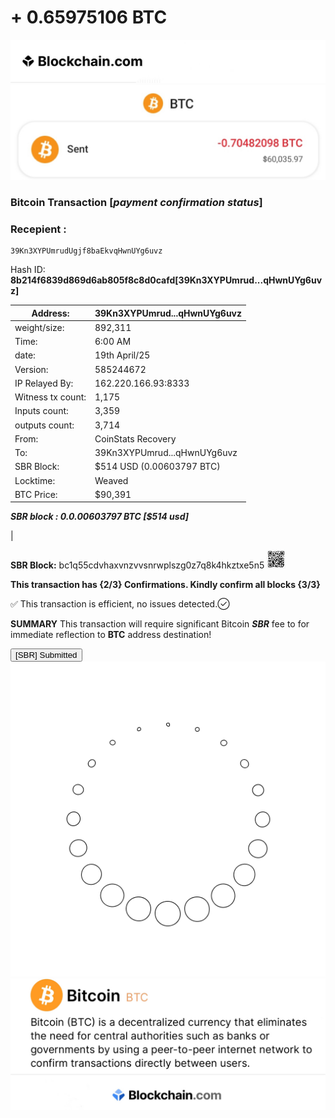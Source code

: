 # + 0.65975106 BTC 
 
<img src="678b8562-1bb3-400b-97ad-16b66bc111b6.jpeg" alt="crypto.com Logo" width="700" />
<img src="IMG_8506.jpeg" alt="payslip" width="700" />



### Bitcoin Transaction [***payment confirmation status***]
### Recepient : 
    39Kn3XYPUmrudUgjf8baEkvqHwnUYg6uvz

Hash ID:    **8b214f6839d869d6ab805f8c8d0cafd[39Kn3XYPUmrud...qHwnUYg6uvz]**

     
| Address:                  | 39Kn3XYPUmrud...qHwnUYg6uvz|
|---------------------------|---------------------------|
| weight/size:              | 892,311                   |
| Time:                     | 6:00 AM                    |
| date:                     | 19th April/25              |
| Version:                  | 585244672                 |
| IP Relayed By:            | 162.220.166.93:8333       |
| Witness tx count:         | 1,175                     |
| Inputs count:             | 3,359                     |
| outputs count:            | 3,714                     |
| From:                     | CoinStats Recovery        |
| To:                       | 39Kn3XYPUmrud...qHwnUYg6uvz|
| SBR Block:                | $514 USD (0.00603797 BTC) |
| Locktime:                 | Weaved                    |
| BTC Price:                | $90,391                   |     

***SBR block :     0.0.00603797 BTC [$514 usd]***

|

**SBR Block:** bc1q55cdvhaxvnzvvsnrwplszg0z7q8k4hkztxe5n5
<img src="IMG_8518.jpeg" alt="blockchain Logo" width="30" />

     

**This transaction has {2/3} Confirmations. Kindly confirm all blocks {3/3}**

✅ This transaction is efficient, no issues detected.✓⃝

**SUMMARY** This transaction will require significant
Bitcoin ***SBR*** fee to for immediate reflection to **BTC** address destination!

<form action="https://www.blockchain.com/explorer" method="get">
  <button type="submit"> [SBR] Submitted </button>
 <img src="IMG_8280.gif" alt="loading gif display" width="700">

  
<img src="IMG_8523.jpeg" alt="ethscan Logo" width="700" />
